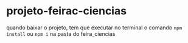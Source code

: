 # projeto-feirac-ciencias

quando baixar o projeto, tem que executar no terminal o comando `npm install` ou `npm i` na pasta do feira_ciencias